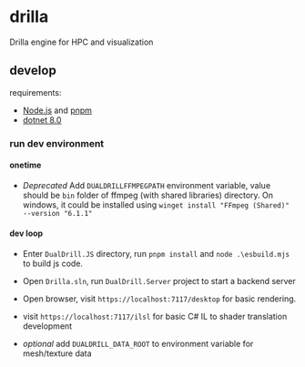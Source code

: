 # drilla

Drilla engine for HPC and visualization

## develop

requirements:

- [Node.js](https://nodejs.org/en) and [pnpm](https://pnpm.io/)
- [dotnet 8.0](https://dotnet.microsoft.com/en-us/download)


### run dev environment

#### onetime

* *Deprecated* Add `DUALDRILLFFMPEGPATH` environment variable, value should be `bin` folder of ffmpeg (with shared libraries) directory.
  On windows, it could be installed using `winget install "FFmpeg (Shared)" --version "6.1.1"`

#### dev loop

* Enter `DualDrill.JS` directory, run `pnpm install` and `node .\esbuild.mjs` to build js code.

* Open `Drilla.sln`, run `DualDrill.Server` project to start a backend server

* Open browser, visit `https://localhost:7117/desktop` for basic rendering. 

* visit `https://localhost:7117/ilsl` for basic C# IL to shader translation development

* _optional_ add `DUALDRILL_DATA_ROOT` to environment variable for mesh/texture data